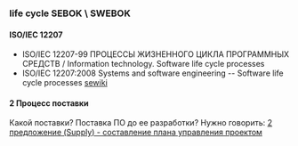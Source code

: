 ### life cycle SEBOK \ SWEBOK
#### ISO/IEC 12207
- ISO/IEC 12207-99 ПРОЦЕССЫ ЖИЗНЕННОГО ЦИКЛА ПРОГРАММНЫХ СРЕДСТВ / Information technology. Software life cycle processes
- ISO/IEC 12207:2008 Systems and software engineering -- Software life cycle processes [sewiki](http://sewiki.ru/ISO/IEC_12207)

#### 2 Процесс поставки
Какой поставки? Поставка ПО до ее разработки? 
Нужно говорить: [2 предложение (Supply) - составление плана управления проектом](https://eopearhiiv.edu.ee/e-kursused/eucip/arendus_vk/1612_iso_12207.html)
